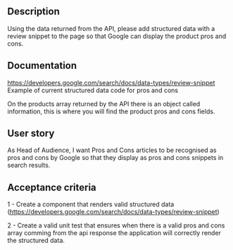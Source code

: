 ## Description

Using the data returned from the API, please add structured data with a review snippet to the page so that Google can display the product pros and cons.

## Documentation

https://developers.google.com/search/docs/data-types/review-snippet
Example of current structured data code for pros and cons

On the products array returned by the API there is an object called information, this is where you will find the product pros and cons fields.

## User story

As Head of Audience, I want Pros and Cons articles to be recognised as pros and cons by Google so that they display as pros and cons snippets in search results.

## Acceptance criteria

1 - Create a component that renders valid structured data (https://developers.google.com/search/docs/data-types/review-snippet)

2 - Create a valid unit test that ensures when there is a valid pros and cons array comming from the api response the application will correctly render the structured data.

